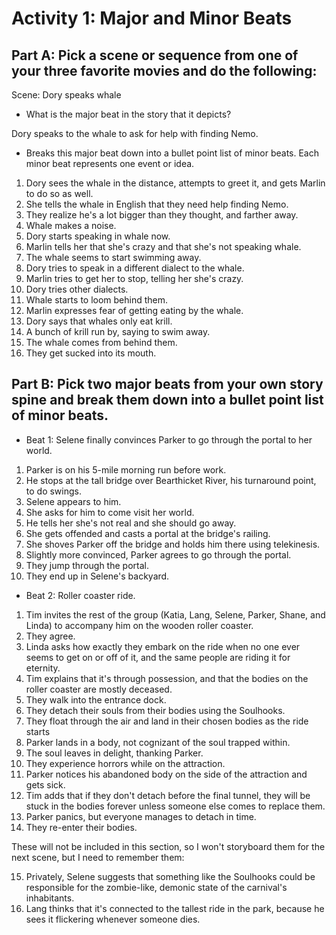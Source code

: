 # Activity 1: Major and Minor Beats

## Part A: Pick a scene or sequence from one of your three favorite movies and do the following: 

Scene: Dory speaks whale

- What is the major beat in the story that it depicts? 

Dory speaks to the whale to ask for help with finding Nemo.

- Breaks this major beat down into a bullet point list of minor beats. Each minor beat represents one event or idea. 

1) Dory sees the whale in the distance, attempts to greet it, and gets Marlin to do so as well.
2) She tells the whale in English that they need help finding Nemo. 
3) They realize he's a lot bigger than they thought, and farther away. 
4) Whale makes a noise. 
5) Dory starts speaking in whale now. 
6) Marlin tells her that she's crazy and that she's not speaking whale.
7) The whale seems to start swimming away.
8) Dory tries to speak in a different dialect to the whale.
9) Marlin tries to get her to stop, telling her she's crazy. 
10) Dory tries other dialects. 
11) Whale starts to loom behind them.
12) Marlin expresses fear of getting eating by the whale.
13) Dory says that whales only eat krill. 
14) A bunch of krill run by, saying to swim away. 
15) The whale comes from behind them.
16) They get sucked into its mouth. 

## Part B: Pick two major beats from your own story spine and break them down into a bullet point list of minor beats. 

- Beat 1: Selene finally convinces Parker to go through the portal to her world.

1) Parker is on his 5-mile morning run before work. 
2) He stops at the tall bridge over Bearthicket River, his turnaround point, to do swings.
3) Selene appears to him. 
4) She asks for him to come visit her world. 
5) He tells her she's not real and she should go away. 
6) She gets offended and casts a portal at the bridge's railing. 
7) She shoves Parker off the bridge and holds him there using telekinesis. 
8) Slightly more convinced, Parker agrees to go through the portal. 
9) They jump through the portal. 
10) They end up in Selene's backyard.

- Beat 2: Roller coaster ride. 

1) Tim invites the rest of the group (Katia, Lang, Selene, Parker, Shane, and Linda) to accompany him on the wooden roller coaster. 
2) They agree.
3) Linda asks how exactly they embark on the ride when no one ever seems to get on or off of it, and the same people are riding it for eternity. 
4) Tim explains that it's through possession, and that the bodies on the roller coaster are mostly deceased. 
5) They walk into the entrance dock. 
6) They detach their souls from their bodies using the Soulhooks.
7) They float through the air and land in their chosen bodies as the ride starts
8) Parker lands in a body, not cognizant of the soul trapped within.
9) The soul leaves in delight, thanking Parker. 
10) They experience horrors while on the attraction.
11) Parker notices his abandoned body on the side of the attraction and gets sick. 
12) Tim adds that if they don't detach before the final tunnel, they will be stuck in the bodies forever unless someone else comes to replace them. 
13) Parker panics, but everyone manages to detach in time. 
14) They re-enter their bodies. 

These will not be included in this section, so I won't storyboard them for the next scene, but I need to remember them: 

15) Privately, Selene suggests that something like the Soulhooks could be responsible for the zombie-like, demonic state of the carnival's inhabitants.
16) Lang thinks that it's connected to the tallest ride in the park, because he sees it flickering whenever someone dies.
